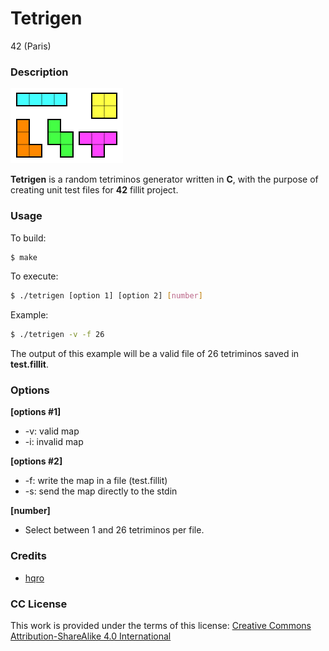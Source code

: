 # **Tetrigen**

42 (Paris)

### **Description**

![tetriminos](img/tetriminos.svg)

**Tetrigen** is a random tetriminos generator written in **C**, with the purpose
of creating unit test files for **42** fillit project.

### **Usage**

To build:

```bash
$ make
```

To execute:

```bash
$ ./tetrigen [option 1] [option 2] [number]
```

Example:

```bash
$ ./tetrigen -v -f 26
```

The output of this example will be a valid file of 26 tetriminos saved in **test.fillit**.

### **Options**

**[options #1]**
+ -v: valid map
+ -i: invalid map

**[options #2]**
+ -f: write the map in a file (test.fillit)
+ -s: send the map directly to the stdin

**[number]**
+ Select between 1 and 26 tetriminos per file.

### **Credits**

+ [hqro](https://github.com/hqro)

### **CC License**

This work is provided under the terms of this license: [Creative Commons Attribution-ShareAlike 4.0 International](https://creativecommons.org/licenses/by-sa/4.0/)
